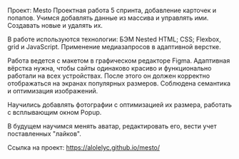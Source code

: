Проект: Mesto
Проектная работа 5 спринта, добавление карточек и попапов. Учимся добавлять данные из массива и управлять ими. Создавать новые и удалять их.

В работе используются технологии: БЭМ Nested HTML; CSS; Flexbox, grid и JavaScript. Применение медиазапросов в адаптивной верстке.

Работа ведется с макетом в графическом редакторе Figma. Адаптивная вёрстка нужна, чтобы сайты одинаково красиво и функционально работали на всех устройствах. После этого он должен корректно отображаться на экранах популярных размеров. Соблюдена семантика и оптимизация изображений.

Научились добавлять фотографии с оптимизацией их размера, работать с всплывающим окном Popup.

В будущем научимся менять аватар, редактировать его, вести учет поставленных "лайков".

Ссылка на проект: https://alolelyc.github.io/mesto/